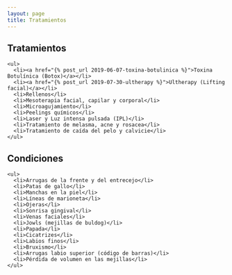```yaml
---
layout: page
title: Tratamientos
---
```


<div class="row">
  <div class="col-md-6">
    <h2>
      Tratamientos
    </h2>

    <ul>
      <li><a href="{% post_url 2019-06-07-toxina-botulinica %}">Toxina Botulínica (Botox)</a></li>
      <li><a href="{% post_url 2019-07-30-ultherapy %}">Ultherapy (Lifting facial)</a></li>
      <li>Rellenos</li>
      <li>Mesoterapia facial, capilar y corporal</li>
      <li>Microagujamiento</li>
      <li>Peelings químicos</li>
      <li>Laser y Luz intensa pulsada (IPL)</li>
      <li>Tratamiento de melasma, acne y rosacea</li>
      <li>Tratamiento de caída del pelo y calvicie</li>
    </ul>
  </div>

  <div class="col-md-6">
    <h2>
      Condiciones
    </h2>

    <ul>
      <li>Arrugas de la frente y del entrecejo</li>
      <li>Patas de gallo</li>
      <li>Manchas en la piel</li>
      <li>Líneas de marioneta</li>
      <li>Ojeras</li>
      <li>Sonrisa gingival</li>
      <li>Venas faciales</li>
      <li>Jowls (mejillas de buldog)</li>
      <li>Papada</li>
      <li>Cicatrizes</li>
      <li>Labios finos</li>
      <li>Bruxismo</li>
      <li>Arrugas labio superior (código de barras)</li>
      <li>Pérdida de volumen en las mejillas</li>
    </ul>
  </div>
</div>
